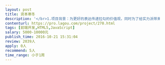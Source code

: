 ```yaml
---                
layout: post       
title: 资本寒冬           
description: '</br>1.项目背景：为更好的表达传递拉勾的价值观，同时为了给实力派带来流量和推广，我们以H5的页面形式进行传播。</br>2.项目概述：以场景形式，辅佐文案，与用户互动。以目前的互联网形式引出主题，引导用户选择答案，根据答案展示不同的结果，最终落地到拉勾价值观及实力派招聘专场。</br>3.项目要求：</br>（1）精通前端技术，完成开发后将代码打包提供给拉勾，不要压缩哦！</br>（2）项目中涉及到获取用户微信名称与头像，因此在开发完成后需要与拉勾后端共同联调完成上线</br>（3）在联调测试过程中如果发现问题，可以保证与拉勾研发一起排查解决问题</br>'     
contenturl: https://pro.lagou.com/project/270.html      
tags: [前端开发,HTML5,JavaScript]            
salary: 5000-10000元          
publish_time: 2016-10-21 15:31:04         
review: 2039人                   
apply: 0人                   
recommend: 5人                   
time_range: 小于1周              
---                 
```

